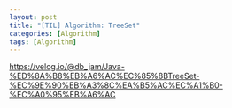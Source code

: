 ```yaml
---
layout: post
title: "[TIL] Algorithm: TreeSet"
categories: [Algorithm]
tags: [Algorithm]
---
```


<https://velog.io/@db_jam/Java-%ED%8A%B8%EB%A6%AC%EC%85%8BTreeSet-%EC%9E%90%EB%A3%8C%EA%B5%AC%EC%A1%B0-%EC%A0%95%EB%A6%AC>
